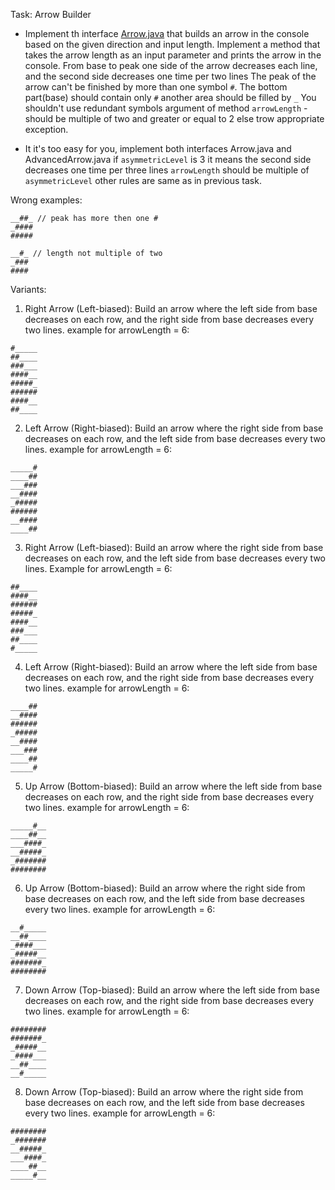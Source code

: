 Task: Arrow Builder



- Implement th interface [Arrow.java](main%2Fjava%2FArrow.java) that builds an arrow in the console based on the given direction and input length.
Implement a method that takes the arrow length as an input parameter and prints the arrow in the console.
From base to peak one side of the arrow decreases each line, and the second side decreases one time per two lines
The peak of the arrow can't be finished by more than one symbol `#`.
The bottom part(base) should contain only `#`
another area should be filled by `_`
You shouldn't use redundant symbols
argument of method `arrowLength` - should be multiple of two and greater or equal to 2 else trow appropriate exception.


- It it's too easy for you, implement both interfaces Arrow.java and AdvancedArrow.java
if `asymmetricLevel` is 3 it means the second side decreases one time per three lines
`arrowLength` should be multiple of `asymmetricLevel` 
other rules are same as in previous task.

Wrong examples:
```
__##_ // peak has more then one #
_####
#####
```

```
__#_ // length not multiple of two
_###
####

```




Variants:

1. Right Arrow (Left-biased): Build an arrow where the left side from base decreases on each row, and the right side from base decreases every two lines.
example for arrowLength = 6:
```
#_____
##____
###___
####__
#####_
######
####__
##____
```


2. Left Arrow (Right-biased): Build an arrow where the right side from base decreases on each row, and the left side from base decreases every two lines.
example for arrowLength = 6:
```
_____#
____##
___###
__####
_#####
######
__####
____##
```
3. Right Arrow (Left-biased): Build an arrow where the right side from base decreases on each row, and the left side from base decreases every two lines.
Example for arrowLength = 6:
```
##____
####__
######
#####_
####__
###___
##____
#_____
```
4. Left Arrow (Right-biased): Build an arrow where the left side from base decreases on each row, and the right side from base decreases every two lines.
example for arrowLength = 6:
```
____##
__####
######
_#####
__####
___###
____##
_____#
```
5. Up Arrow (Bottom-biased): Build an arrow where the left side from base decreases on each row, and the right side from base decreases every two lines.
example for arrowLength = 6:
```
_____#__
____##__
___####_
__#####_
_#######
########
```
6. Up Arrow (Bottom-biased): Build an arrow where the right side from base decreases on each row, and the left side from base decreases every two lines.
example for arrowLength = 6:
```
__#_____
__##____
_####___
_#####__
#######_
########
```
7. Down Arrow (Top-biased): Build an arrow where the left side from base decreases on each row, and the right side from base decreases every two lines.
example for arrowLength = 6:
```
########
#######_
_#####__
_####___
__##____
__#_____
```
8. Down Arrow (Top-biased): Build an arrow where the right side from base decreases on each row, and the left side from base decreases every two lines.
example for arrowLength = 6:
```
########
_#######
__#####_
___####_
____##__
_____#__
```
